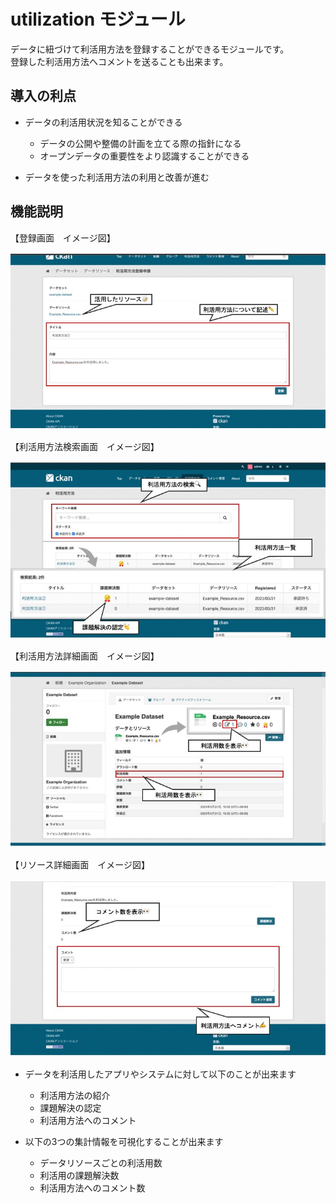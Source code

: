 # utilization モジュール

データに紐づけて利活用方法を登録することができるモジュールです。  
登録した利活用方法へコメントを送ることも出来ます。

## 導入の利点

* データの利活用状況を知ることができる
  * データの公開や整備の計画を立てる際の指針になる
  * オープンデータの重要性をより認識することができる

* データを使った利活用方法の利用と改善が進む

## 機能説明

【登録画面　イメージ図】  

![utilization モジュール　登録画面　イメージ図](../assets/register_utilization_image.jpg)  

【利活用方法検索画面　イメージ図】  

![utilization モジュール　検索画面　イメージ図](../assets/search_utilization_image.jpg)  

【利活用方法詳細画面　イメージ図】  

![utilization モジュール　利活用方法詳細画面　イメージ図](../assets/utilizations_image.jpg)  

【リソース詳細画面　イメージ図】  

![utilization モジュール　リソース詳細画面　イメージ図](../assets/utilization_comment_image.jpg)

* データを利活用したアプリやシステムに対して以下のことが出来ます
  * 利活用方法の紹介
  * 課題解決の認定
  * 利活用方法へのコメント

* 以下の3つの集計情報を可視化することが出来ます
  * データリソースごとの利活用数
  * 利活用の課題解決数
  * 利活用方法へのコメント数
